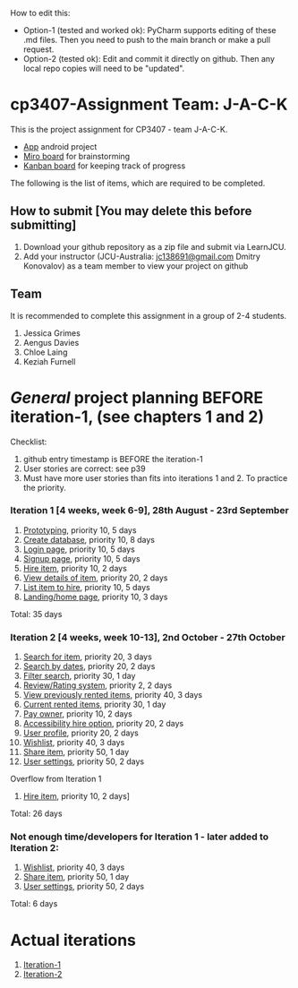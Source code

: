 How to edit this: 
* Option-1 (tested and worked ok): PyCharm supports editing of these .md files. Then you need to push to the main branch or make a pull request.
* Option-2 (tested ok): Edit and commit it directly on github. Then any local repo copies will need to be "updated".

# cp3407-Assignment Team: J-A-C-K 

This is the project assignment for CP3407 - team J-A-C-K. 
* [App](https://github.com/ChloeL01/CP3407---Assignment) android project
* [Miro board](https://miro.com/app/board/uXjVMvIweeY=/) for brainstorming 
* [Kanban board](https://github.com/users/ChloeL01/projects/1/views/1) for keeping track of progress

The following is the list of items, which are required to be completed.

## How to submit [You may delete this before submitting]

1. Download your github repository as a zip file and submit via LearnJCU.
2. Add your instructor (JCU-Australia: jc138691@gmail.com Dmitry Konovalov) as a team member to view your project on github

## Team

It is recommended to complete this assignment in a group of 2-4 students.
1. Jessica Grimes
2. Aengus Davies
3. Chloe Laing
4. Keziah Furnell


# *General* project planning BEFORE iteration-1, (see chapters 1 and 2)

Checklist: 
1. github entry timestamp is BEFORE the iteration-1
2. User stories are correct: see p39
3. Must have more user stories than fits into iterations 1 and 2. To practice the priority.



### Iteration 1 [4 weeks, week 6-9], 28th August - 23rd September

1. [Prototyping](./user_stories/prototype.md), priority 10, 5 days
2. [Create database](./user_stories/create_database.md), priority 10, 8 days
3. [Login page](./user_stories/log_in_page.md), priority 10, 5 days
4. [Signup page](./user_stories/sign_up.md), priority 10, 5 days
5. [Hire item](./user_stories/hire_item.md), priority 10, 2 days
6. [View details of item](./user_stories/view_details_of_item.md), priority 20, 2 days
7. [List item to hire](./user_stories/list_item_to_hire.md), priority 10, 5 days
8. [Landing/home page](./user_stories/Landing-Home_page.md), priority 10, 3 days

Total: 35 days


### Iteration 2 [4 weeks, week 10-13], 2nd October - 27th October
1. [Search for item](./user_stories/search_for_thing.md), priority 20, 3 days 
2. [Search by dates](./user_stories/search_by_dates.md), priority 20, 2 days
3. [Filter search](./user_stories/filter_search.md), priority 30, 1 day
4. [Review/Rating system](./user_stories/review_system.md), priority 2, 2 days
5. [View previously rented items](./user_stories/view_previously_rented_items.md), priority 40, 3 days 
6. [Current rented items](./user_stories/view_currently_rented_items.md), priority 30, 1 day
7. [Pay owner](./user_stories/pay_for_item.md), priority 10, 2 days
8. [Accessibility hire option](./user_stories/accessibility_hire_options.md), priority 20, 2 days 
9. [User profile](./user_stories/user_profile.md), priority 20, 2 days 
10. [Wishlist](./user_stories/wishlist.md), priority 40, 3 days 
11. [Share item](./user_stories/share_item.md), priority 50, 1 day
12. [User settings](./user_stories/user_settings.md), priority 50, 2 days

Overflow from Iteration 1
1. [Hire item](./user_stories/hire_item.md), priority 10, 2 days]

Total: 26 days

### Not enough time/developers for Iteration 1 - later added to Iteration 2: 
1. [Wishlist](./user_stories/wishlist.md), priority 40, 3 days 
2. [Share item](./user_stories/share_item.md), priority 50, 1 day
3. [User settings](./user_stories/user_settings.md), priority 50, 2 days

Total: 6 days

# Actual iterations
1. [Iteration-1](./iteration_1.md)
2. [Iteration-2](./iteration_2.md)


